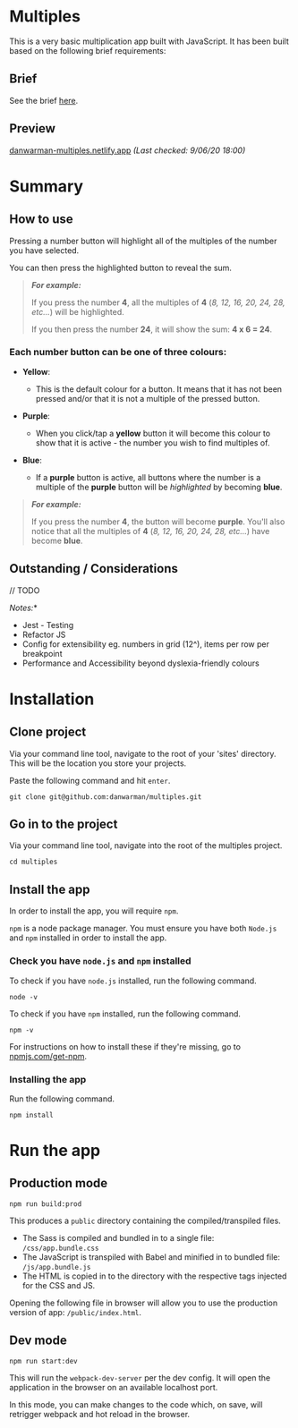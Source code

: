 # Multiples

This is a very basic multiplication app built with JavaScript. It has been built based on the following brief requirements:

## Brief
See the brief [here](BRIEF.md).

## Preview
[danwarman-multiples.netlify.app](https://danwarman-multiples.netlify.app/) *(Last checked: 9/06/20 18:00)*

# Summary
## How to use
Pressing a number button will highlight all of the multiples of the number you have selected. 

You can then press the highlighted button to reveal the sum.

>***For example:***
>
>If you press the number **4**, all the multiples of **4** (*8, 12, 16, 20, 24, 28, etc...*) will be highlighted.
>
>If you then press the number **24**, it will show the sum: **4 x 6 = 24**.

### Each number button can be one of **three** colours:
* **Yellow**: 
  * This is the default colour for a button. It means that it has not been pressed and/or that it is not a multiple of the pressed button.

* **Purple**:
  * When you click/tap a **yellow** button it will become this colour to show that it is active - the number you wish to find multiples of.

* **Blue**:
  * If a **purple** button is active, all buttons where the number is a multiple of the **purple** button will be *highlighted* by becoming **blue**. 

>***For example:***
>
>If you press the number **4**, the button will become **purple**. You'll also notice that all the multiples of **4** (*8, 12, 16, 20, 24, 28, etc...*) have become **blue**.


## Outstanding / Considerations
// TODO

*Notes:**
* Jest - Testing
* Refactor JS
* Config for extensibility eg. numbers in grid (12^), items per row per breakpoint
* Performance and Accessibility beyond dyslexia-friendly colours

# Installation
## Clone project
Via your command line tool, navigate to the root of your 'sites' directory. This will be the location you store your projects.

Paste the following command and hit `enter`.

```
git clone git@github.com:danwarman/multiples.git
```

## Go in to the project
Via your command line tool, navigate into the root of the multiples project.
```
cd multiples
```

## Install the app
In order to install the app, you will require `npm`.

`npm` is a node package manager. You must ensure you have both `Node.js` and `npm` installed in order to install the app.

### Check you have `node.js` and `npm` installed
To check if you have `node.js` installed, run the following command.
```
node -v
```
To check if you have `npm` installed, run the following command.
```
npm -v
```

For instructions on how to install these if they're missing, go to [npmjs.com/get-npm](https://www.npmjs.com/get-npm).

### Installing the app
Run the following command.
```
npm install
```

# Run the app
## Production mode
```
npm run build:prod
```

This produces a `public` directory containing the compiled/transpiled files.
* The Sass is compiled and bundled in to a single file: `/css/app.bundle.css`
* The JavaScript is transpiled with Babel and minified in to bundled file: `/js/app.bundle.js`
* The HTML is copied in to the directory with the respective tags injected for the CSS and JS.

Opening the following file in browser will allow you to use the production version of app: `/public/index.html`.

## Dev mode
```
npm run start:dev
```
This will run the `webpack-dev-server` per the dev config. It will open the application in the browser on an available localhost port.

In this mode, you can make changes to the code which, on save, will retrigger webpack and hot reload in the browser.